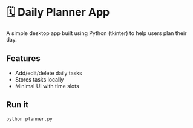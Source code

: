 # 🗓️ Daily Planner App

A simple desktop app built using Python (tkinter) to help users plan their day.

## Features
- Add/edit/delete daily tasks
- Stores tasks locally
- Minimal UI with time slots

## Run it
```bash
python planner.py
